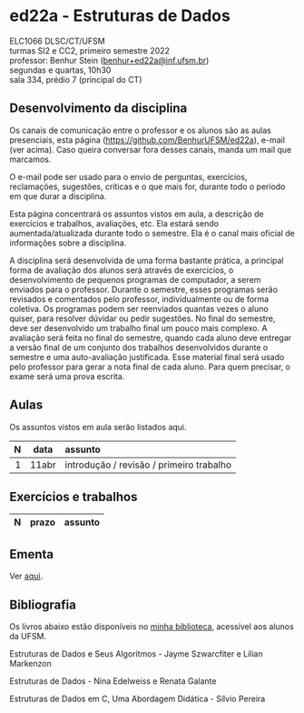 # ed22a - Estruturas de Dados

ELC1066 DLSC/CT/UFSM\
turmas SI2 e CC2, primeiro semestre 2022\
professor: Benhur Stein 
([benhur+ed22a@inf.ufsm.br](mailto:benhur%2bed22a@inf.ufsm.br))\
segundas e quartas, 10h30\
sala 334, prédio 7 (principal do CT)

## Desenvolvimento da disciplina

Os canais de comunicação entre o professor e os alunos são as aulas presenciais, esta página (<https://github.com/BenhurUFSM/ed22a>), e-mail (ver acima). Caso queira conversar fora desses canais, manda um mail que marcamos.

O e-mail pode ser usado para o envio de perguntas, exercícios, reclamações, sugestões, críticas e o que mais for, durante todo o período em que durar a disciplina.

Esta página concentrará os assuntos vistos em aula, a descrição de exercícios e trabalhos, avaliações, etc. Ela estará sendo aumentada/atualizada durante todo o semestre. Ela é o canal mais oficial de informações sobre a disciplina.

A disciplina será desenvolvida de uma forma bastante prática, a principal forma de avaliação dos alunos será através de exercícios, o desenvolvimento de pequenos programas de computador, a serem enviados para o professor. 
Durante o semestre, esses programas serão revisados e comentados pelo professor, individualmente ou de forma coletiva. 
Os programas podem ser reenviados quantas vezes o aluno quiser, para resolver dúvidar ou pedir sugestões.
No final do semestre, deve ser desenvolvido um trabalho final um pouco mais complexo.
A avaliação será feita no final do semestre, quando cada aluno deve entregar a versão final de um conjunto dos trabalhos desenvolvidos durante o semestre e uma auto-avaliação justificada. Esse material final será usado pelo professor para gerar a nota final de cada aluno.
Para quem precisar, o exame será uma prova escrita.

##  Aulas

Os assuntos vistos em aula serão listados aqui.

|    N |   data | assunto
| ---: | :----: | :--------
|    1 | 11abr  | introdução / revisão / primeiro trabalho

<!--
|    1 |  19mai | introdução
|    2 |  24mai | revisão de C
|    3 |  26mai | [revisão de C (cont)](https://github.com/BenhurUFSM/ed21a/blob/main/Assuntos/03.md)
|    4 |  31mai | resolução dos exercícios da 03 (a [página](https://github.com/BenhurUFSM/ed21a/blob/main/Assuntos/03.md) foi alterada).
|    5 |   2jun | cont. da revisão dos exercícios; tipos abstratos de dados ([TAD](https://github.com/BenhurUFSM/ed21a/blob/main/Assuntos/05.md))
|    6 |   7jun | exemplo de implementação em C do TAD [data](https://github.com/BenhurUFSM/ed21a/blob/main/Assuntos/06.md)
|    - |   9jun | jacaré (mas fiz uma [pagininha](https://github.com/BenhurUFSM/ed21a/blob/main/Assuntos/t1.md) sobre o t1)
|    7 |  14jun | [Introdução às estruturas de dados](https://github.com/BenhurUFSM/ed21a/blob/main/Assuntos/07.md)
|    8 |  16jun | [lista encadeada](https://github.com/BenhurUFSM/ed21a/blob/main/Assuntos/08.md)
|    9 |  21jun | [lista encadeada, cont](https://github.com/BenhurUFSM/ed21a/blob/main/Assuntos/09.md)
|   10 |  23jun | [pilha, fila, deque](https://github.com/BenhurUFSM/ed21a/blob/main/Assuntos/10.md)
|   11 |  28jun | [dicionário, tabela *hash*](https://github.com/BenhurUFSM/ed21a/blob/main/Assuntos/11.md)
|   12 |  30jun | [matriz](https://github.com/BenhurUFSM/ed21a/blob/main/Assuntos/12.md)
|   13 |   5jul | [árvore](https://github.com/BenhurUFSM/ed21a/blob/main/Assuntos/13.md)
|   14 |   7jul | [árvore binária de busca](https://github.com/BenhurUFSM/ed21a/blob/main/Assuntos/14.md)
|   15 |  12jul | [árvore AVL](https://github.com/BenhurUFSM/ed21a/blob/main/Assuntos/15.md)
|   16 |  14jul | [árvore AVL, cont](https://github.com/BenhurUFSM/ed21a/blob/main/Assuntos/15.md)
|   17 |  19jul | [grafos](https://github.com/BenhurUFSM/ed21a/blob/main/Assuntos/17.md)
|   18 |  21jul | [grafos, cont](https://github.com/BenhurUFSM/ed21a/blob/main/Assuntos/17.md)
|   19 |  26jul | [grafos, cont](https://github.com/BenhurUFSM/ed21a/blob/main/Assuntos/17.md)
|   20 |  28jul | [grafos, cont; fila de prioridade](https://github.com/BenhurUFSM/ed21a/blob/main/Assuntos/20.md)
-->

## Exercícios e trabalhos

|     N |    prazo | assunto
| ----: | -------: | :-----------

<!--
|    t1 |  9jun10h | ver [aula 3](https://github.com/BenhurUFSM/ed21a/blob/main/Assuntos/03.md)
|    t2 | 17jun10h | ver [aula 6](https://github.com/BenhurUFSM/ed21a/blob/main/Assuntos/06.md) - exemplo de implementação nos [complementos](https://github.com/BenhurUFSM/ed21a/blob/main/Complementos)
|    t3 | ~~4ago~~ 9ago | ver [aula 11](https://github.com/BenhurUFSM/ed21a/blob/main/Assuntos/11.md) (agora com a pt3)
|    t4 |    31ago | [trabalho final](https://github.com/BenhurUFSM/ed21a/blob/main/Assuntos/t4.md)
-->

## Ementa

Ver [aqui](https://www.ufsm.br/ementario/disciplinas/elc1066/).

## Bibliografia

Os livros abaixo estão disponíveis no [minha biblioteca](https://www.ufsm.br/orgaos-suplementares/biblioteca/e-books-2/), acessível aos alunos da UFSM.

Estruturas de Dados e Seus Algoritmos - Jayme Szwarcfiter e Lilian Markenzon

Estruturas de Dados - Nina Edelweiss e Renata Galante

Estruturas de Dados em C, Uma Abordagem Didática - Sílvio Pereira


<!--
## Material Auxiliar

## Avaliações etc

Veja a [planilha](https://docs.google.com/spreadsheets/d/1nILaDGpw5bubqg4wCa-9ujhaFy-4n7DXm3zr6samI_0/edit?usp=sharing)
-->

